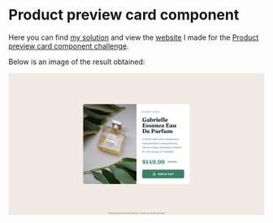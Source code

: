 # Product preview card component

Here you can find [my solution](https://www.frontendmentor.io/solutions/product-preview-card-component-using-only-css-BnlVMDOs5v) and view the [website](https://azrmicael.github.io/frontend-mentor/product-preview-card-component/index.html) I made for the [Product preview card component challenge](https://www.frontendmentor.io/challenges/product-preview-card-component-GO7UmttRfa).

Below is an image of the result obtained:

![Design preview for the Product preview card component coding challenge](./design/developed-desktop-design.png)
